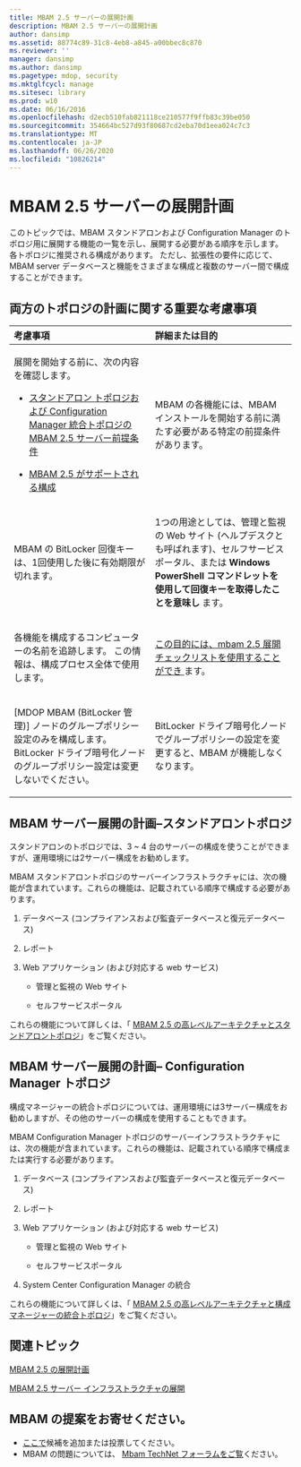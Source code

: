 ```yaml
---
title: MBAM 2.5 サーバーの展開計画
description: MBAM 2.5 サーバーの展開計画
author: dansimp
ms.assetid: 88774c89-31c8-4eb8-a845-a00bbec8c870
ms.reviewer: ''
manager: dansimp
ms.author: dansimp
ms.pagetype: mdop, security
ms.mktglfcycl: manage
ms.sitesec: library
ms.prod: w10
ms.date: 06/16/2016
ms.openlocfilehash: d2ecb510fab821118ce210577f9ffb83c39be050
ms.sourcegitcommit: 354664bc527d93f80687cd2eba70d1eea024c7c3
ms.translationtype: MT
ms.contentlocale: ja-JP
ms.lasthandoff: 06/26/2020
ms.locfileid: "10826214"
---
```

# MBAM 2.5 サーバーの展開計画


このトピックでは、MBAM スタンドアロンおよび Configuration Manager のトポロジ用に展開する機能の一覧を示し、展開する必要がある順序を示します。 各トポロジに推奨される構成があります。 ただし、拡張性の要件に応じて、MBAM server データベースと機能をさまざまな構成と複数のサーバー間で構成することができます。

## 両方のトポロジの計画に関する重要な考慮事項


<table>
<colgroup>
<col width="50%" />
<col width="50%" />
</colgroup>
<thead>
<tr class="header">
<th align="left">考慮事項</th>
<th align="left">詳細または目的</th>
</tr>
</thead>
<tbody>
<tr class="odd">
<td align="left"><p>展開を開始する前に、次の内容を確認します。</p>
<ul>
<li><p><a href="mbam-25-server-prerequisites-for-stand-alone-and-configuration-manager-integration-topologies.md" data-raw-source="[MBAM 2.5 Server Prerequisites for Stand-alone and Configuration Manager Integration Topologies](mbam-25-server-prerequisites-for-stand-alone-and-configuration-manager-integration-topologies.md)">スタンドアロン トポロジおよび Configuration Manager 統合トポロジの MBAM 2.5 サーバー前提条件</a></p></li>
<li><p><a href="mbam-25-supported-configurations.md" data-raw-source="[MBAM 2.5 Supported Configurations](mbam-25-supported-configurations.md)">MBAM 2.5 がサポートされる構成</a></p></li>
</ul></td>
<td align="left"><p>MBAM の各機能には、MBAM インストールを開始する前に満たす必要がある特定の前提条件があります。</p></td>
</tr>
<tr class="even">
<td align="left"><p>MBAM の BitLocker 回復キーは、1回使用した後に有効期限が切れます。</p></td>
<td align="left"><p>1つの用途としては、管理と監視の Web サイト (ヘルプデスクとも呼ばれます)、セルフサービスポータル、または <strong> Windows PowerShell コマンドレットを使用して回復キーを取得したことを意味し </strong> ます。</p></td>
</tr>
<tr class="odd">
<td align="left"><p>各機能を構成するコンピューターの名前を追跡します。 この情報は、構成プロセス全体で使用します。</p></td>
<td align="left"><p><a href="mbam-25-deployment-checklist.md" data-raw-source="[MBAM 2.5 Deployment Checklist](mbam-25-deployment-checklist.md)">この目的には、mbam 2.5 展開チェックリストを使用することができ </a> ます。</p></td>
</tr>
<tr class="even">
<td align="left"><p>[MDOP MBAM (BitLocker 管理)] ノードのグループポリシー設定のみを構成します。 BitLocker ドライブ暗号化ノードのグループポリシー設定は変更しないでください。</p></td>
<td align="left"><p>BitLocker ドライブ暗号化ノードでグループポリシーの設定を変更すると、MBAM が機能しなくなります。</p></td>
</tr>
</tbody>
</table>

 

## <a href="" id="planning-for-mbam-server-deployment---stand-alone-topology"></a>MBAM サーバー展開の計画–スタンドアロントポロジ


スタンドアロンのトポロジでは、3 ~ 4 台のサーバーの構成を使うことができますが、運用環境には2サーバー構成をお勧めします。

MBAM スタンドアロントポロジのサーバーインフラストラクチャには、次の機能が含まれています。これらの機能は、記載されている順序で構成する必要があります。

1.  データベース (コンプライアンスおよび監査データベースと復元データベース)

2.  レポート

3.  Web アプリケーション (および対応する web サービス)

    -   管理と監視の Web サイト

    -   セルフサービスポータル

これらの機能について詳しくは、「 [MBAM 2.5 の高レベルアーキテクチャとスタンドアロントポロジ](high-level-architecture-of-mbam-25-with-stand-alone-topology.md)」をご覧ください。

## <a href="" id="planning-for-mbam-server-deployment---configuration-manager-topology"></a>MBAM サーバー展開の計画– Configuration Manager トポロジ


構成マネージャーの統合トポロジについては、運用環境には3サーバー構成をお勧めしますが、その他のサーバーの構成を使用することもできます。

MBAM Configuration Manager トポロジのサーバーインフラストラクチャには、次の機能が含まれています。これらの機能は、記載されている順序で構成または実行する必要があります。

1.  データベース (コンプライアンスおよび監査データベースと復元データベース)

2.  レポート

3.  Web アプリケーション (および対応する web サービス)

    -   管理と監視の Web サイト

    -   セルフサービスポータル

4.  System Center Configuration Manager の統合

これらの機能について詳しくは、「 [MBAM 2.5 の高レベルアーキテクチャと構成マネージャーの統合トポロジ](high-level-architecture-of-mbam-25-with-configuration-manager-integration-topology.md)」をご覧ください。



## 関連トピック


[MBAM 2.5 の展開計画](planning-to-deploy-mbam-25.md)

[MBAM 2.5 サーバー インフラストラクチャの展開](deploying-the-mbam-25-server-infrastructure.md)

 

## MBAM の提案をお寄せください。
- [ここで](http://mbam.uservoice.com/forums/268571-microsoft-bitlocker-administration-and-monitoring)候補を追加または投票してください。 
- MBAM の問題については、 [Mbam TechNet フォーラムをご覧](https://social.technet.microsoft.com/Forums/home?forum=mdopmbam)ください。 





